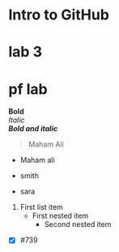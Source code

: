 # Intro to GitHub
# lab 3
# pf lab
**Bold**\
*Italic*\
***Bold and italic***
> Maham Ali
- Maham ali
* smith
+ sara
1. First list item
   - First nested item
     - Second nested item
- [x] #739
